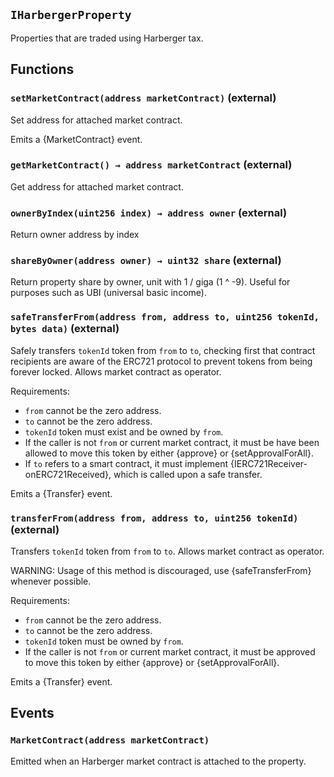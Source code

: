 ## `IHarbergerProperty`



Properties that are traded using Harberger tax.


## Functions
### `setMarketContract(address marketContract)` (external)



Set address for attached market contract.

Emits a {MarketContract} event.

### `getMarketContract() → address marketContract` (external)



Get address for attached market contract.

### `ownerByIndex(uint256 index) → address owner` (external)



Return owner address by index

### `shareByOwner(address owner) → uint32 share` (external)



Return property share by owner, unit with 1 / giga (1 ^ -9). Useful for purposes such as UBI (universal basic income).

### `safeTransferFrom(address from, address to, uint256 tokenId, bytes data)` (external)



Safely transfers `tokenId` token from `from` to `to`, checking first that contract recipients
are aware of the ERC721 protocol to prevent tokens from being forever locked. Allows market contract as operator.

Requirements:

- `from` cannot be the zero address.
- `to` cannot be the zero address.
- `tokenId` token must exist and be owned by `from`.
- If the caller is not `from` or current market contract, it must be have been allowed to move this token by either {approve} or {setApprovalForAll}.
- If `to` refers to a smart contract, it must implement {IERC721Receiver-onERC721Received}, which is called upon a safe transfer.

Emits a {Transfer} event.

### `transferFrom(address from, address to, uint256 tokenId)` (external)



Transfers `tokenId` token from `from` to `to`. Allows market contract as operator.

WARNING: Usage of this method is discouraged, use {safeTransferFrom} whenever possible.

Requirements:

- `from` cannot be the zero address.
- `to` cannot be the zero address.
- `tokenId` token must be owned by `from`.
- If the caller is not `from` or current market contract, it must be approved to move this token by either {approve} or {setApprovalForAll}.

Emits a {Transfer} event.


## Events
### `MarketContract(address marketContract)`



Emitted when an Harberger market contract is attached to the property.



